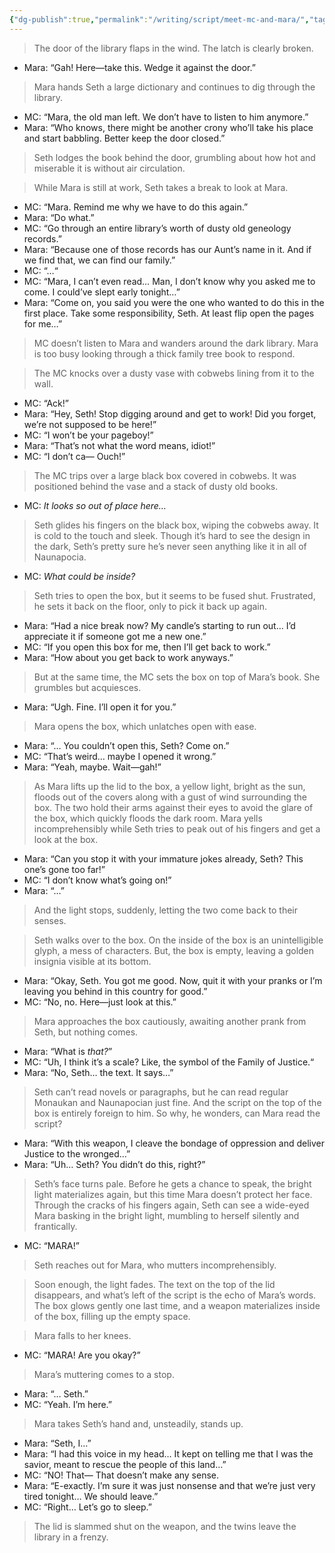 ```yaml
---
{"dg-publish":true,"permalink":"/writing/script/meet-mc-and-mara/","tags":["scene-draft"],"created":"2025-08-05T17:23:35.766-07:00"}
---
```


> The door of the library flaps in the wind. The latch is clearly broken. 

- Mara: “Gah! Here—take this. Wedge it against the door.”

> Mara hands Seth a large dictionary and continues to dig through the library.

- MC: “Mara, the old man left. We don’t have to listen to him anymore.”
- Mara: “Who knows, there might be another crony who’ll take his place and start babbling. Better keep the door closed.”

> Seth lodges the book behind the door, grumbling about how hot and miserable it is without air circulation. 

> While Mara is still at work, Seth takes a break to look at Mara.  

- MC: “Mara. Remind me why we have to do this again.”
- Mara: “Do what.”
- MC: “Go through an entire library’s worth of dusty old geneology records.”
- Mara: “Because one of those records has our Aunt’s name in it. And if we find that, we can find our family.”
- MC: “…“
- MC: “Mara, I can’t even read… Man, I don’t know why you asked me to come. I could’ve slept early tonight…” 
- Mara: “Come on, you said you were the one who wanted to do this in the first place. Take some responsibility, Seth. At least flip open the pages for me…”

> MC doesn’t listen to Mara and wanders around the dark library. Mara is too busy looking through a thick family tree book to respond. 

> The MC knocks over a dusty vase with cobwebs lining from it to the wall. 

- MC: “Ack!”
- Mara: “Hey, Seth! Stop digging around and get to work! Did you forget, we’re not supposed to be here!”
- MC: “I won’t be your pageboy!”
- Mara: “That’s not what the word means, idiot!”
- MC: “I don’t ca— Ouch!”

> The MC trips over a large black box covered in cobwebs. It was positioned behind the vase and a stack of dusty old books. 

- MC: *It looks so out of place here…*

> Seth glides his fingers on the black box, wiping the cobwebs away. It is cold to the touch and sleek. Though it’s hard to see the design in the dark, Seth’s pretty sure he’s never seen anything like it in all of Naunapocia.

- MC: *What could be inside?*

> Seth tries to open the box, but it seems to be fused shut. Frustrated, he sets it back on the floor, only to pick it back up again. 

- Mara: “Had a nice break now? My candle’s starting to run out… I’d appreciate it if someone got me a new one.”
- MC: “If you open this box for me, then I’ll get back to work.”
- Mara: “How about you get back to work anyways.”

> But at the same time, the MC sets the box on top of Mara’s book. She grumbles but acquiesces. 

- Mara: “Ugh. Fine. I’ll open it for you.”

> Mara opens the box, which unlatches open with ease. 

- Mara: “… You couldn’t open this, Seth? Come on.”
- MC: “That’s weird… maybe I opened it wrong.”
- Mara: “Yeah, maybe. Wait—gah!”

> As Mara lifts up the lid to the box, a yellow light, bright as the sun, floods out of the covers along with a gust of wind surrounding the box. The two hold their arms against their eyes to avoid the glare of the box, which quickly floods the dark room. Mara yells incomprehensibly while Seth tries to peak out of his fingers and get a look at the box.

- Mara: “Can you stop it with your immature jokes already, Seth? This one’s gone too far!”
- MC: “I don’t know what’s going on!”
- Mara: “…”

> And the light stops, suddenly, letting the two come back to their senses. 

> Seth walks over to the box. On the inside of the box is an unintelligible glyph, a mess of characters. But, the box is empty, leaving a golden insignia visible at its bottom.

- Mara: “Okay, Seth. You got me good. Now, quit it with your pranks or I’m leaving you behind in this country for good.”
- MC: “No, no. Here—just look at this.”

> Mara approaches the box cautiously, awaiting another prank from Seth, but nothing comes.

- Mara: “What is *that?*”
- MC: “Uh, I think it’s a scale? Like, the symbol of the Family of Justice.“
- Mara: “No, Seth… the text. It says…”

> Seth can’t read novels or paragraphs, but he can read regular Monaukan and Naunapocian just fine. And the script on the top of the box is entirely foreign to him. So why, he wonders, can Mara read the script? 

- Mara: “With this weapon, I cleave the bondage of oppression and deliver Justice to the wronged…”
- Mara: “Uh… Seth? You didn’t do this, right?”

> Seth’s face turns pale. Before he gets a chance to speak, the bright light materializes again, but this time Mara doesn’t protect her face. Through the cracks of his fingers again, Seth can see a wide-eyed Mara basking in the bright light, mumbling to herself silently and frantically. 

- MC: “MARA!”

> Seth reaches out for Mara, who mutters incomprehensibly. 

> Soon enough, the light fades. The text on the top of the lid disappears, and what’s left of the script is the echo of Mara’s words. The box glows gently one last time, and a weapon materializes inside of the box, filling up the empty space. 

> Mara falls to her knees. 

- MC: “MARA! Are you okay?”

> Mara’s muttering comes to a stop.

- Mara: “… Seth.”
- MC: “Yeah. I’m here.”

> Mara takes Seth’s hand and, unsteadily, stands up. 

- Mara: “Seth, I…”
- Mara: “I had this voice in my head… It kept on telling me that I was the savior, meant to rescue the people of this land…”
- MC: “NO! That— That doesn’t make any sense. 
- Mara: “E-exactly. I’m sure it was just nonsense and that we’re just very tired tonight… We should leave.”
- MC: “Right… Let’s go to sleep.”

> The lid is slammed shut on the weapon, and the twins leave the library in a frenzy. 